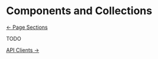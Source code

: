 # Components and Collections

[&larr; Page Sections](./page-sections.md)

TODO

[API Clients &rarr;](./api-clients.md)
